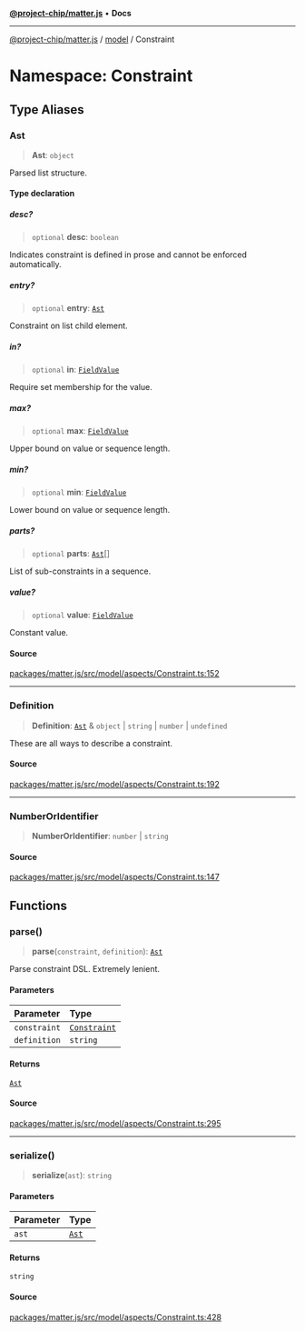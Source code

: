[**@project-chip/matter.js**](../../../README.md) • **Docs**

***

[@project-chip/matter.js](../../../modules.md) / [model](../../README.md) / Constraint

# Namespace: Constraint

## Type Aliases

### Ast

> **Ast**: `object`

Parsed list structure.

#### Type declaration

##### desc?

> `optional` **desc**: `boolean`

Indicates constraint is defined in prose and cannot be enforced automatically.

##### entry?

> `optional` **entry**: [`Ast`](README.md#ast)

Constraint on list child element.

##### in?

> `optional` **in**: [`FieldValue`](../../README.md#fieldvalue)

Require set membership for the value.

##### max?

> `optional` **max**: [`FieldValue`](../../README.md#fieldvalue)

Upper bound on value or sequence length.

##### min?

> `optional` **min**: [`FieldValue`](../../README.md#fieldvalue)

Lower bound on value or sequence length.

##### parts?

> `optional` **parts**: [`Ast`](README.md#ast)[]

List of sub-constraints in a sequence.

##### value?

> `optional` **value**: [`FieldValue`](../../README.md#fieldvalue)

Constant value.

#### Source

[packages/matter.js/src/model/aspects/Constraint.ts:152](https://github.com/project-chip/matter.js/blob/7a8cbb56b87d4ccf34bec5a9a95ab40a1711324f/packages/matter.js/src/model/aspects/Constraint.ts#L152)

***

### Definition

> **Definition**: [`Ast`](README.md#ast) & `object` \| `string` \| `number` \| `undefined`

These are all ways to describe a constraint.

#### Source

[packages/matter.js/src/model/aspects/Constraint.ts:192](https://github.com/project-chip/matter.js/blob/7a8cbb56b87d4ccf34bec5a9a95ab40a1711324f/packages/matter.js/src/model/aspects/Constraint.ts#L192)

***

### NumberOrIdentifier

> **NumberOrIdentifier**: `number` \| `string`

#### Source

[packages/matter.js/src/model/aspects/Constraint.ts:147](https://github.com/project-chip/matter.js/blob/7a8cbb56b87d4ccf34bec5a9a95ab40a1711324f/packages/matter.js/src/model/aspects/Constraint.ts#L147)

## Functions

### parse()

> **parse**(`constraint`, `definition`): [`Ast`](README.md#ast)

Parse constraint DSL.  Extremely lenient.

#### Parameters

| Parameter | Type |
| :------ | :------ |
| `constraint` | [`Constraint`](../../classes/Constraint.md) |
| `definition` | `string` |

#### Returns

[`Ast`](README.md#ast)

#### Source

[packages/matter.js/src/model/aspects/Constraint.ts:295](https://github.com/project-chip/matter.js/blob/7a8cbb56b87d4ccf34bec5a9a95ab40a1711324f/packages/matter.js/src/model/aspects/Constraint.ts#L295)

***

### serialize()

> **serialize**(`ast`): `string`

#### Parameters

| Parameter | Type |
| :------ | :------ |
| `ast` | [`Ast`](README.md#ast) |

#### Returns

`string`

#### Source

[packages/matter.js/src/model/aspects/Constraint.ts:428](https://github.com/project-chip/matter.js/blob/7a8cbb56b87d4ccf34bec5a9a95ab40a1711324f/packages/matter.js/src/model/aspects/Constraint.ts#L428)
